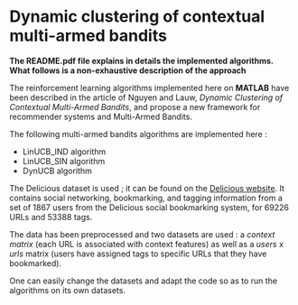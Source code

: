 # Dynamic clustering of contextual multi-armed bandits

**The README.pdf file explains in details the implemented algorithms. What follows is a non-exhaustive description of the approach**

The reinforcement learning algorithms implemented here on **MATLAB** have been described in the article of Nguyen and Lauw, *Dynamic Clustering of Contextual Multi-Armed Bandits*, and propose a new framework for recommender systems and Multi-Armed Bandits.

The following multi-armed bandits algorithms are implemented here :

- LinUCB_IND algorithm
- LinUCB_SIN algorithm
- DynUCB algorithm

The Delicious dataset is used ; it can be found on the [Delicious website](http://grouplens.org/datasets/hetrec-2011/). It contains social networking, bookmarking, and tagging information from a set of 1867 users from the Delicious social bookmarking system, for 69226 URLs and 53388 tags.

The data has been preprocessed and two datasets are used : a *context matrix* (each URL is associated with context features) as well as a *users* x *urls* matrix (users have assigned tags to specific URLs that they have bookmarked).

One can easily change the datasets and adapt the code so as to run the algorithms on its own datasets.
